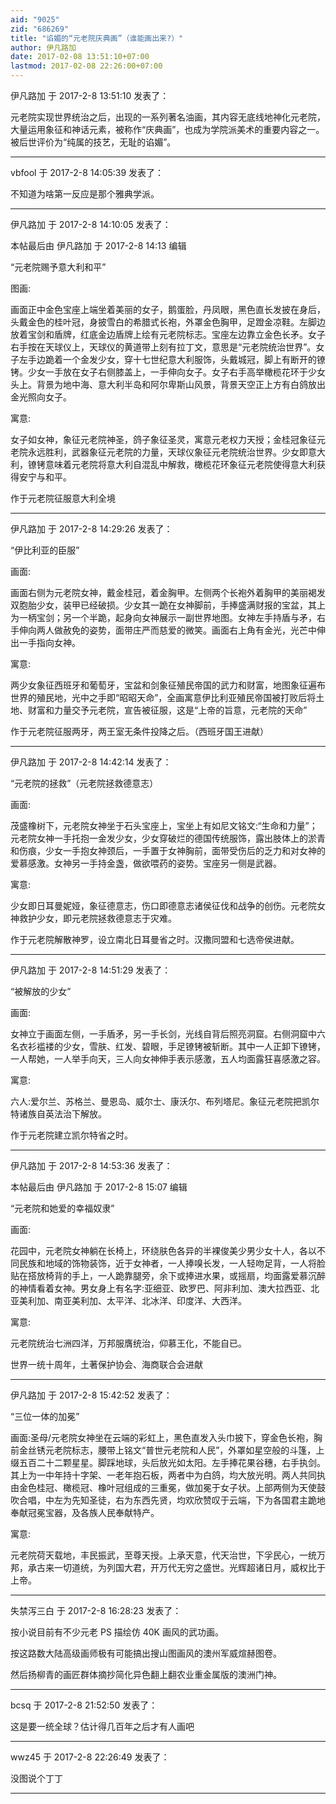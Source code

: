 ```yaml
---
aid: "9025"
zid: "686269"
title: "谄媚的“元老院庆典画”（谁能画出来?）"
author: 伊凡路加
date: 2017-02-08 13:51:10+07:00
lastmod: 2017-02-08 22:26:00+07:00
---
```


伊凡路加 于 2017-2-8 13:51:10 发表了：

元老院实现世界统治之后，出现的一系列著名油画，其内容无底线地神化元老院，大量运用象征和神话元素，被称作“庆典画”，也成为学院派美术的重要内容之一。被后世评价为“纯属的技艺，无耻的谄媚”。

---

vbfool 于 2017-2-8 14:05:39 发表了：

不知道为啥第一反应是那个雅典学派。

---

伊凡路加 于 2017-2-8 14:10:05 发表了：

本帖最后由 伊凡路加 于 2017-2-8 14:13 编辑

“元老院赐予意大利和平”

图画:

画面正中金色宝座上端坐着美丽的女子，鹅蛋脸，丹凤眼，黑色直长发披在身后，头戴金色的桂叶冠，身披雪白的希腊式长袍，外罩金色胸甲，足蹬金凉鞋。左脚边放着宝剑和盾牌，红底金边盾牌上绘有元老院标志。宝座左边靠立金色长矛。女子右手按在天球仪上，天球仪的黄道带上刻有拉丁文，意思是“元老院统治世界”。女子左手边跪着一个金发少女，穿十七世纪意大利服饰，头戴城冠，脚上有断开的镣铐。少女一手放在女子右侧膝盖上，一手伸向女子。女子右手高举橄榄花环于少女头上。背景为地中海、意大利半岛和阿尔卑斯山风景，背景天空正上方有白鸽放出金光照向女子。

寓意:

女子如女神，象征元老院神圣，鸽子象征圣灵，寓意元老权力天授；金桂冠象征元老院永远胜利，武器象征元老院的力量，天球仪象征元老院统治世界。少女即意大利，镣铐意味着元老院将意大利自混乱中解救，橄榄花环象征元老院使得意大利获得安宁与和平。

作于元老院征服意大利全境

---

伊凡路加 于 2017-2-8 14:29:26 发表了：

“伊比利亚的臣服”

画面:

画面右侧为元老院女神，戴金桂冠，着金胸甲。左侧两个长袍外着胸甲的美丽褐发双胞胎少女，装甲已经破损。少女其一跪在女神脚前，手捧盛满财报的宝盆，其上为一柄宝剑；另一个半跪，起身向女神展示一副世界地图。女神左手持盾与矛，右手伸向两人做赦免的姿势，面带庄严而慈爱的微笑。画面右上角有金光，光芒中伸出一手指向女神。

寓意:

两少女象征西班牙和葡萄牙，宝盆和剑象征殖民帝国的武力和财富，地图象征遍布世界的殖民地，光中之手即“昭昭天命”，全画寓意伊比利亚殖民帝国被打败后将土地、财富和力量交予元老院，宣告被征服，这是“上帝的旨意，元老院的天命”

作于元老院征服两牙，两王室无条件投降之后。（西班牙国王进献）

---

伊凡路加 于 2017-2-8 14:42:14 发表了：

“元老院的拯救”（元老院拯救德意志）

画面:

茂盛橡树下，元老院女神坐于石头宝座上，宝坐上有如尼文铭文:“生命和力量”；元老院女神一手托抱一金发少女，少女穿破烂的德国传统服饰，露出肢体上的淤青和伤痕，少女一手抱女神颈后，一手置于女神胸前，面带受伤后的乏力和对女神的爱慕感激。女神另一手持金盏，做欲喂药的姿势。宝座另一侧是武器。

寓意:

少女即日耳曼妮娅，象征德意志，伤口即德意志诸侯征伐和战争的创伤。元老院女神救护少女，即元老院拯救德意志于灾难。

作于元老院解散神罗，设立南北日耳曼省之时。汉撒同盟和七选帝侯进献。

---

伊凡路加 于 2017-2-8 14:51:29 发表了：

“被解放的少女”

画面:

女神立于画面左侧，一手盾矛，另一手长剑，光线自背后照亮洞窟。右侧洞窟中六名衣衫褴褛的少女，雪肤、红发、碧眼，手足镣铐被斩断。其中一人正卸下镣铐，一人帮她，一人举手向天，三人向女神伸手表示感激，五人均面露狂喜感激之容。

寓意:

六人:爱尔兰、苏格兰、曼恩岛、威尔士、康沃尔、布列塔尼。象征元老院把凯尔特诸族自英法治下解放。

作于元老院建立凯尔特省之时。

---

伊凡路加 于 2017-2-8 14:53:36 发表了：

本帖最后由 伊凡路加 于 2017-2-8 15:07 编辑

“元老院和她爱的幸福奴隶”

画面:

花园中，元老院女神躺在长椅上，环绕肤色各异的半裸俊美少男少女十人，各以不同民族和地域的饰物装饰，近于女神者，一人捧嗅长发，一人轻吻足背，一人将脸贴在搭放椅背的手上，一人跪靠腿旁，余下或捧进水果，或摇扇，均面露爱慕沉醉的神情看着女神。男女身上有名字:亚细亚、欧罗巴、阿非利加、澳大拉西亚、北亚美利加、南亚美利加、太平洋、北冰洋、印度洋、大西洋。

寓意:

元老院统治七洲四洋，万邦服膺统治，仰慕王化，不能自已。

世界一统十周年，土著保护协会、海商联合会进献

---

伊凡路加 于 2017-2-8 15:42:52 发表了：

“三位一体的加冕”

画面:圣母/元老院女神坐在云端的彩虹上，黑色直发入头巾披下，穿金色长袍，胸前金丝锈元老院标志，腰带上铭文“普世元老院和人民”，外罩如星空般的斗篷，上缀五百二十二颗星星。脚踩地球，头后放光如太阳。左手捧花果谷穗，右手执剑。其上为一中年持十字架、一老年抱石板，两者中为白鸽，均大放光明。两人共同执由金色桂冠、橄榄冠、橡叶冠组成的三重冕，做加冕于女子状。上部两侧为天使鼓吹合唱，中左为先知圣徒，右为东西先贤，均欢欣赞叹于云端，下为各国君主跪地奉献冠冕宝器，及各族人民奉献特产。

寓意:

元老院荷天载地，丰民振武，至尊天授。上承天意，代天治世，下孚民心，一统万邦，承古来一切道统，为列国大君，开万代无穷之盛世。光辉超诸日月，威权比于上帝。

---

失禁泻三白 于 2017-2-8 16:28:23 发表了：

按小说目前有不少元老 PS 描绘仿 40K 画风的武功画。

按这路数大陆高级画师极有可能搞出搜山图画风的澳州军威煊赫图卷。

然后扬柳青的画匠群体摘抄简化异色翻上翻农业重金属版的澳洲门神。

---

bcsq 于 2017-2-8 21:52:50 发表了：

这是要一统全球？估计得几百年之后才有人画吧

---

wwz45 于 2017-2-8 22:26:49 发表了：

没图说个丁丁

---
